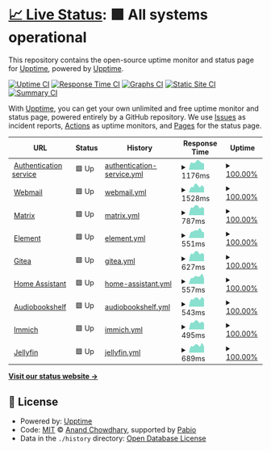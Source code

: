 # [📈 Live Status](https://uptime.nozomi.space): <!--live status--> **🟩 All systems operational**

This repository contains the open-source uptime monitor and status page for [Upptime](https://upptime.js.org), powered by [Upptime](https://github.com/upptime/upptime).

[![Uptime CI](https://github.com/mkopec/upptime/workflows/Uptime%20CI/badge.svg)](https://github.com/mkopec/upptime/actions?query=workflow%3A%22Uptime+CI%22)
[![Response Time CI](https://github.com/mkopec/upptime/workflows/Response%20Time%20CI/badge.svg)](https://github.com/mkopec/upptime/actions?query=workflow%3A%22Response+Time+CI%22)
[![Graphs CI](https://github.com/mkopec/upptime/workflows/Graphs%20CI/badge.svg)](https://github.com/mkopec/upptime/actions?query=workflow%3A%22Graphs+CI%22)
[![Static Site CI](https://github.com/mkopec/upptime/workflows/Static%20Site%20CI/badge.svg)](https://github.com/mkopec/upptime/actions?query=workflow%3A%22Static+Site+CI%22)
[![Summary CI](https://github.com/mkopec/upptime/workflows/Summary%20CI/badge.svg)](https://github.com/mkopec/upptime/actions?query=workflow%3A%22Summary+CI%22)

With [Upptime](https://upptime.js.org), you can get your own unlimited and free uptime monitor and status page, powered entirely by a GitHub repository. We use [Issues](https://github.com/upptime/upptime/issues) as incident reports, [Actions](https://github.com/mkopec/upptime/actions) as uptime monitors, and [Pages](https://uptime.nozomi.space) for the status page.

<!--start: status pages-->
<!-- This summary is generated by Upptime (https://github.com/upptime/upptime) -->
<!-- Do not edit this manually, your changes will be overwritten -->
<!-- prettier-ignore -->
| URL | Status | History | Response Time | Uptime |
| --- | ------ | ------- | ------------- | ------ |
| <img alt="" src="https://icons.duckduckgo.com/ip3/auth.nozomi.space.ico" height="13"> [Authentication service](https://auth.nozomi.space) | 🟩 Up | [authentication-service.yml](https://github.com/mkopec/upptime/commits/HEAD/history/authentication-service.yml) | <details><summary><img alt="Response time graph" src="./graphs/authentication-service/response-time-week.png" height="20"> 1176ms</summary><br><a href="https://uptime.nozomi.space/history/authentication-service"><img alt="Response time 1388" src="https://img.shields.io/endpoint?url=https%3A%2F%2Fraw.githubusercontent.com%2Fmkopec%2Fupptime%2FHEAD%2Fapi%2Fauthentication-service%2Fresponse-time.json"></a><br><a href="https://uptime.nozomi.space/history/authentication-service"><img alt="24-hour response time 985" src="https://img.shields.io/endpoint?url=https%3A%2F%2Fraw.githubusercontent.com%2Fmkopec%2Fupptime%2FHEAD%2Fapi%2Fauthentication-service%2Fresponse-time-day.json"></a><br><a href="https://uptime.nozomi.space/history/authentication-service"><img alt="7-day response time 1176" src="https://img.shields.io/endpoint?url=https%3A%2F%2Fraw.githubusercontent.com%2Fmkopec%2Fupptime%2FHEAD%2Fapi%2Fauthentication-service%2Fresponse-time-week.json"></a><br><a href="https://uptime.nozomi.space/history/authentication-service"><img alt="30-day response time 1388" src="https://img.shields.io/endpoint?url=https%3A%2F%2Fraw.githubusercontent.com%2Fmkopec%2Fupptime%2FHEAD%2Fapi%2Fauthentication-service%2Fresponse-time-month.json"></a><br><a href="https://uptime.nozomi.space/history/authentication-service"><img alt="1-year response time 1388" src="https://img.shields.io/endpoint?url=https%3A%2F%2Fraw.githubusercontent.com%2Fmkopec%2Fupptime%2FHEAD%2Fapi%2Fauthentication-service%2Fresponse-time-year.json"></a></details> | <details><summary><a href="https://uptime.nozomi.space/history/authentication-service">100.00%</a></summary><a href="https://uptime.nozomi.space/history/authentication-service"><img alt="All-time uptime 78.59%" src="https://img.shields.io/endpoint?url=https%3A%2F%2Fraw.githubusercontent.com%2Fmkopec%2Fupptime%2FHEAD%2Fapi%2Fauthentication-service%2Fuptime.json"></a><br><a href="https://uptime.nozomi.space/history/authentication-service"><img alt="24-hour uptime 100.00%" src="https://img.shields.io/endpoint?url=https%3A%2F%2Fraw.githubusercontent.com%2Fmkopec%2Fupptime%2FHEAD%2Fapi%2Fauthentication-service%2Fuptime-day.json"></a><br><a href="https://uptime.nozomi.space/history/authentication-service"><img alt="7-day uptime 100.00%" src="https://img.shields.io/endpoint?url=https%3A%2F%2Fraw.githubusercontent.com%2Fmkopec%2Fupptime%2FHEAD%2Fapi%2Fauthentication-service%2Fuptime-week.json"></a><br><a href="https://uptime.nozomi.space/history/authentication-service"><img alt="30-day uptime 78.59%" src="https://img.shields.io/endpoint?url=https%3A%2F%2Fraw.githubusercontent.com%2Fmkopec%2Fupptime%2FHEAD%2Fapi%2Fauthentication-service%2Fuptime-month.json"></a><br><a href="https://uptime.nozomi.space/history/authentication-service"><img alt="1-year uptime 78.59%" src="https://img.shields.io/endpoint?url=https%3A%2F%2Fraw.githubusercontent.com%2Fmkopec%2Fupptime%2FHEAD%2Fapi%2Fauthentication-service%2Fuptime-year.json"></a></details>
| <img alt="" src="https://icons.duckduckgo.com/ip3/webmail.nozomi.space.ico" height="13"> [Webmail](https://webmail.nozomi.space) | 🟩 Up | [webmail.yml](https://github.com/mkopec/upptime/commits/HEAD/history/webmail.yml) | <details><summary><img alt="Response time graph" src="./graphs/webmail/response-time-week.png" height="20"> 1528ms</summary><br><a href="https://uptime.nozomi.space/history/webmail"><img alt="Response time 1466" src="https://img.shields.io/endpoint?url=https%3A%2F%2Fraw.githubusercontent.com%2Fmkopec%2Fupptime%2FHEAD%2Fapi%2Fwebmail%2Fresponse-time.json"></a><br><a href="https://uptime.nozomi.space/history/webmail"><img alt="24-hour response time 1171" src="https://img.shields.io/endpoint?url=https%3A%2F%2Fraw.githubusercontent.com%2Fmkopec%2Fupptime%2FHEAD%2Fapi%2Fwebmail%2Fresponse-time-day.json"></a><br><a href="https://uptime.nozomi.space/history/webmail"><img alt="7-day response time 1528" src="https://img.shields.io/endpoint?url=https%3A%2F%2Fraw.githubusercontent.com%2Fmkopec%2Fupptime%2FHEAD%2Fapi%2Fwebmail%2Fresponse-time-week.json"></a><br><a href="https://uptime.nozomi.space/history/webmail"><img alt="30-day response time 1466" src="https://img.shields.io/endpoint?url=https%3A%2F%2Fraw.githubusercontent.com%2Fmkopec%2Fupptime%2FHEAD%2Fapi%2Fwebmail%2Fresponse-time-month.json"></a><br><a href="https://uptime.nozomi.space/history/webmail"><img alt="1-year response time 1466" src="https://img.shields.io/endpoint?url=https%3A%2F%2Fraw.githubusercontent.com%2Fmkopec%2Fupptime%2FHEAD%2Fapi%2Fwebmail%2Fresponse-time-year.json"></a></details> | <details><summary><a href="https://uptime.nozomi.space/history/webmail">100.00%</a></summary><a href="https://uptime.nozomi.space/history/webmail"><img alt="All-time uptime 78.46%" src="https://img.shields.io/endpoint?url=https%3A%2F%2Fraw.githubusercontent.com%2Fmkopec%2Fupptime%2FHEAD%2Fapi%2Fwebmail%2Fuptime.json"></a><br><a href="https://uptime.nozomi.space/history/webmail"><img alt="24-hour uptime 100.00%" src="https://img.shields.io/endpoint?url=https%3A%2F%2Fraw.githubusercontent.com%2Fmkopec%2Fupptime%2FHEAD%2Fapi%2Fwebmail%2Fuptime-day.json"></a><br><a href="https://uptime.nozomi.space/history/webmail"><img alt="7-day uptime 100.00%" src="https://img.shields.io/endpoint?url=https%3A%2F%2Fraw.githubusercontent.com%2Fmkopec%2Fupptime%2FHEAD%2Fapi%2Fwebmail%2Fuptime-week.json"></a><br><a href="https://uptime.nozomi.space/history/webmail"><img alt="30-day uptime 78.46%" src="https://img.shields.io/endpoint?url=https%3A%2F%2Fraw.githubusercontent.com%2Fmkopec%2Fupptime%2FHEAD%2Fapi%2Fwebmail%2Fuptime-month.json"></a><br><a href="https://uptime.nozomi.space/history/webmail"><img alt="1-year uptime 78.46%" src="https://img.shields.io/endpoint?url=https%3A%2F%2Fraw.githubusercontent.com%2Fmkopec%2Fupptime%2FHEAD%2Fapi%2Fwebmail%2Fuptime-year.json"></a></details>
| <img alt="" src="https://icons.duckduckgo.com/ip3/matrix.nozomi.space.ico" height="13"> [Matrix](https://matrix.nozomi.space) | 🟩 Up | [matrix.yml](https://github.com/mkopec/upptime/commits/HEAD/history/matrix.yml) | <details><summary><img alt="Response time graph" src="./graphs/matrix/response-time-week.png" height="20"> 787ms</summary><br><a href="https://uptime.nozomi.space/history/matrix"><img alt="Response time 767" src="https://img.shields.io/endpoint?url=https%3A%2F%2Fraw.githubusercontent.com%2Fmkopec%2Fupptime%2FHEAD%2Fapi%2Fmatrix%2Fresponse-time.json"></a><br><a href="https://uptime.nozomi.space/history/matrix"><img alt="24-hour response time 666" src="https://img.shields.io/endpoint?url=https%3A%2F%2Fraw.githubusercontent.com%2Fmkopec%2Fupptime%2FHEAD%2Fapi%2Fmatrix%2Fresponse-time-day.json"></a><br><a href="https://uptime.nozomi.space/history/matrix"><img alt="7-day response time 787" src="https://img.shields.io/endpoint?url=https%3A%2F%2Fraw.githubusercontent.com%2Fmkopec%2Fupptime%2FHEAD%2Fapi%2Fmatrix%2Fresponse-time-week.json"></a><br><a href="https://uptime.nozomi.space/history/matrix"><img alt="30-day response time 767" src="https://img.shields.io/endpoint?url=https%3A%2F%2Fraw.githubusercontent.com%2Fmkopec%2Fupptime%2FHEAD%2Fapi%2Fmatrix%2Fresponse-time-month.json"></a><br><a href="https://uptime.nozomi.space/history/matrix"><img alt="1-year response time 767" src="https://img.shields.io/endpoint?url=https%3A%2F%2Fraw.githubusercontent.com%2Fmkopec%2Fupptime%2FHEAD%2Fapi%2Fmatrix%2Fresponse-time-year.json"></a></details> | <details><summary><a href="https://uptime.nozomi.space/history/matrix">100.00%</a></summary><a href="https://uptime.nozomi.space/history/matrix"><img alt="All-time uptime 97.17%" src="https://img.shields.io/endpoint?url=https%3A%2F%2Fraw.githubusercontent.com%2Fmkopec%2Fupptime%2FHEAD%2Fapi%2Fmatrix%2Fuptime.json"></a><br><a href="https://uptime.nozomi.space/history/matrix"><img alt="24-hour uptime 100.00%" src="https://img.shields.io/endpoint?url=https%3A%2F%2Fraw.githubusercontent.com%2Fmkopec%2Fupptime%2FHEAD%2Fapi%2Fmatrix%2Fuptime-day.json"></a><br><a href="https://uptime.nozomi.space/history/matrix"><img alt="7-day uptime 100.00%" src="https://img.shields.io/endpoint?url=https%3A%2F%2Fraw.githubusercontent.com%2Fmkopec%2Fupptime%2FHEAD%2Fapi%2Fmatrix%2Fuptime-week.json"></a><br><a href="https://uptime.nozomi.space/history/matrix"><img alt="30-day uptime 97.17%" src="https://img.shields.io/endpoint?url=https%3A%2F%2Fraw.githubusercontent.com%2Fmkopec%2Fupptime%2FHEAD%2Fapi%2Fmatrix%2Fuptime-month.json"></a><br><a href="https://uptime.nozomi.space/history/matrix"><img alt="1-year uptime 97.17%" src="https://img.shields.io/endpoint?url=https%3A%2F%2Fraw.githubusercontent.com%2Fmkopec%2Fupptime%2FHEAD%2Fapi%2Fmatrix%2Fuptime-year.json"></a></details>
| <img alt="" src="https://icons.duckduckgo.com/ip3/chat.nozomi.space.ico" height="13"> [Element](https://chat.nozomi.space) | 🟩 Up | [element.yml](https://github.com/mkopec/upptime/commits/HEAD/history/element.yml) | <details><summary><img alt="Response time graph" src="./graphs/element/response-time-week.png" height="20"> 551ms</summary><br><a href="https://uptime.nozomi.space/history/element"><img alt="Response time 527" src="https://img.shields.io/endpoint?url=https%3A%2F%2Fraw.githubusercontent.com%2Fmkopec%2Fupptime%2FHEAD%2Fapi%2Felement%2Fresponse-time.json"></a><br><a href="https://uptime.nozomi.space/history/element"><img alt="24-hour response time 422" src="https://img.shields.io/endpoint?url=https%3A%2F%2Fraw.githubusercontent.com%2Fmkopec%2Fupptime%2FHEAD%2Fapi%2Felement%2Fresponse-time-day.json"></a><br><a href="https://uptime.nozomi.space/history/element"><img alt="7-day response time 551" src="https://img.shields.io/endpoint?url=https%3A%2F%2Fraw.githubusercontent.com%2Fmkopec%2Fupptime%2FHEAD%2Fapi%2Felement%2Fresponse-time-week.json"></a><br><a href="https://uptime.nozomi.space/history/element"><img alt="30-day response time 527" src="https://img.shields.io/endpoint?url=https%3A%2F%2Fraw.githubusercontent.com%2Fmkopec%2Fupptime%2FHEAD%2Fapi%2Felement%2Fresponse-time-month.json"></a><br><a href="https://uptime.nozomi.space/history/element"><img alt="1-year response time 527" src="https://img.shields.io/endpoint?url=https%3A%2F%2Fraw.githubusercontent.com%2Fmkopec%2Fupptime%2FHEAD%2Fapi%2Felement%2Fresponse-time-year.json"></a></details> | <details><summary><a href="https://uptime.nozomi.space/history/element">100.00%</a></summary><a href="https://uptime.nozomi.space/history/element"><img alt="All-time uptime 90.01%" src="https://img.shields.io/endpoint?url=https%3A%2F%2Fraw.githubusercontent.com%2Fmkopec%2Fupptime%2FHEAD%2Fapi%2Felement%2Fuptime.json"></a><br><a href="https://uptime.nozomi.space/history/element"><img alt="24-hour uptime 100.00%" src="https://img.shields.io/endpoint?url=https%3A%2F%2Fraw.githubusercontent.com%2Fmkopec%2Fupptime%2FHEAD%2Fapi%2Felement%2Fuptime-day.json"></a><br><a href="https://uptime.nozomi.space/history/element"><img alt="7-day uptime 100.00%" src="https://img.shields.io/endpoint?url=https%3A%2F%2Fraw.githubusercontent.com%2Fmkopec%2Fupptime%2FHEAD%2Fapi%2Felement%2Fuptime-week.json"></a><br><a href="https://uptime.nozomi.space/history/element"><img alt="30-day uptime 90.01%" src="https://img.shields.io/endpoint?url=https%3A%2F%2Fraw.githubusercontent.com%2Fmkopec%2Fupptime%2FHEAD%2Fapi%2Felement%2Fuptime-month.json"></a><br><a href="https://uptime.nozomi.space/history/element"><img alt="1-year uptime 90.01%" src="https://img.shields.io/endpoint?url=https%3A%2F%2Fraw.githubusercontent.com%2Fmkopec%2Fupptime%2FHEAD%2Fapi%2Felement%2Fuptime-year.json"></a></details>
| <img alt="" src="https://icons.duckduckgo.com/ip3/git.nozomi.space.ico" height="13"> [Gitea](https://git.nozomi.space) | 🟩 Up | [gitea.yml](https://github.com/mkopec/upptime/commits/HEAD/history/gitea.yml) | <details><summary><img alt="Response time graph" src="./graphs/gitea/response-time-week.png" height="20"> 627ms</summary><br><a href="https://uptime.nozomi.space/history/gitea"><img alt="Response time 636" src="https://img.shields.io/endpoint?url=https%3A%2F%2Fraw.githubusercontent.com%2Fmkopec%2Fupptime%2FHEAD%2Fapi%2Fgitea%2Fresponse-time.json"></a><br><a href="https://uptime.nozomi.space/history/gitea"><img alt="24-hour response time 532" src="https://img.shields.io/endpoint?url=https%3A%2F%2Fraw.githubusercontent.com%2Fmkopec%2Fupptime%2FHEAD%2Fapi%2Fgitea%2Fresponse-time-day.json"></a><br><a href="https://uptime.nozomi.space/history/gitea"><img alt="7-day response time 627" src="https://img.shields.io/endpoint?url=https%3A%2F%2Fraw.githubusercontent.com%2Fmkopec%2Fupptime%2FHEAD%2Fapi%2Fgitea%2Fresponse-time-week.json"></a><br><a href="https://uptime.nozomi.space/history/gitea"><img alt="30-day response time 636" src="https://img.shields.io/endpoint?url=https%3A%2F%2Fraw.githubusercontent.com%2Fmkopec%2Fupptime%2FHEAD%2Fapi%2Fgitea%2Fresponse-time-month.json"></a><br><a href="https://uptime.nozomi.space/history/gitea"><img alt="1-year response time 636" src="https://img.shields.io/endpoint?url=https%3A%2F%2Fraw.githubusercontent.com%2Fmkopec%2Fupptime%2FHEAD%2Fapi%2Fgitea%2Fresponse-time-year.json"></a></details> | <details><summary><a href="https://uptime.nozomi.space/history/gitea">100.00%</a></summary><a href="https://uptime.nozomi.space/history/gitea"><img alt="All-time uptime 95.93%" src="https://img.shields.io/endpoint?url=https%3A%2F%2Fraw.githubusercontent.com%2Fmkopec%2Fupptime%2FHEAD%2Fapi%2Fgitea%2Fuptime.json"></a><br><a href="https://uptime.nozomi.space/history/gitea"><img alt="24-hour uptime 100.00%" src="https://img.shields.io/endpoint?url=https%3A%2F%2Fraw.githubusercontent.com%2Fmkopec%2Fupptime%2FHEAD%2Fapi%2Fgitea%2Fuptime-day.json"></a><br><a href="https://uptime.nozomi.space/history/gitea"><img alt="7-day uptime 100.00%" src="https://img.shields.io/endpoint?url=https%3A%2F%2Fraw.githubusercontent.com%2Fmkopec%2Fupptime%2FHEAD%2Fapi%2Fgitea%2Fuptime-week.json"></a><br><a href="https://uptime.nozomi.space/history/gitea"><img alt="30-day uptime 95.93%" src="https://img.shields.io/endpoint?url=https%3A%2F%2Fraw.githubusercontent.com%2Fmkopec%2Fupptime%2FHEAD%2Fapi%2Fgitea%2Fuptime-month.json"></a><br><a href="https://uptime.nozomi.space/history/gitea"><img alt="1-year uptime 95.93%" src="https://img.shields.io/endpoint?url=https%3A%2F%2Fraw.githubusercontent.com%2Fmkopec%2Fupptime%2FHEAD%2Fapi%2Fgitea%2Fuptime-year.json"></a></details>
| <img alt="" src="https://icons.duckduckgo.com/ip3/hass.nozomi.space.ico" height="13"> [Home Assistant](https://hass.nozomi.space) | 🟩 Up | [home-assistant.yml](https://github.com/mkopec/upptime/commits/HEAD/history/home-assistant.yml) | <details><summary><img alt="Response time graph" src="./graphs/home-assistant/response-time-week.png" height="20"> 557ms</summary><br><a href="https://uptime.nozomi.space/history/home-assistant"><img alt="Response time 513" src="https://img.shields.io/endpoint?url=https%3A%2F%2Fraw.githubusercontent.com%2Fmkopec%2Fupptime%2FHEAD%2Fapi%2Fhome-assistant%2Fresponse-time.json"></a><br><a href="https://uptime.nozomi.space/history/home-assistant"><img alt="24-hour response time 418" src="https://img.shields.io/endpoint?url=https%3A%2F%2Fraw.githubusercontent.com%2Fmkopec%2Fupptime%2FHEAD%2Fapi%2Fhome-assistant%2Fresponse-time-day.json"></a><br><a href="https://uptime.nozomi.space/history/home-assistant"><img alt="7-day response time 557" src="https://img.shields.io/endpoint?url=https%3A%2F%2Fraw.githubusercontent.com%2Fmkopec%2Fupptime%2FHEAD%2Fapi%2Fhome-assistant%2Fresponse-time-week.json"></a><br><a href="https://uptime.nozomi.space/history/home-assistant"><img alt="30-day response time 513" src="https://img.shields.io/endpoint?url=https%3A%2F%2Fraw.githubusercontent.com%2Fmkopec%2Fupptime%2FHEAD%2Fapi%2Fhome-assistant%2Fresponse-time-month.json"></a><br><a href="https://uptime.nozomi.space/history/home-assistant"><img alt="1-year response time 513" src="https://img.shields.io/endpoint?url=https%3A%2F%2Fraw.githubusercontent.com%2Fmkopec%2Fupptime%2FHEAD%2Fapi%2Fhome-assistant%2Fresponse-time-year.json"></a></details> | <details><summary><a href="https://uptime.nozomi.space/history/home-assistant">100.00%</a></summary><a href="https://uptime.nozomi.space/history/home-assistant"><img alt="All-time uptime 88.79%" src="https://img.shields.io/endpoint?url=https%3A%2F%2Fraw.githubusercontent.com%2Fmkopec%2Fupptime%2FHEAD%2Fapi%2Fhome-assistant%2Fuptime.json"></a><br><a href="https://uptime.nozomi.space/history/home-assistant"><img alt="24-hour uptime 100.00%" src="https://img.shields.io/endpoint?url=https%3A%2F%2Fraw.githubusercontent.com%2Fmkopec%2Fupptime%2FHEAD%2Fapi%2Fhome-assistant%2Fuptime-day.json"></a><br><a href="https://uptime.nozomi.space/history/home-assistant"><img alt="7-day uptime 100.00%" src="https://img.shields.io/endpoint?url=https%3A%2F%2Fraw.githubusercontent.com%2Fmkopec%2Fupptime%2FHEAD%2Fapi%2Fhome-assistant%2Fuptime-week.json"></a><br><a href="https://uptime.nozomi.space/history/home-assistant"><img alt="30-day uptime 88.79%" src="https://img.shields.io/endpoint?url=https%3A%2F%2Fraw.githubusercontent.com%2Fmkopec%2Fupptime%2FHEAD%2Fapi%2Fhome-assistant%2Fuptime-month.json"></a><br><a href="https://uptime.nozomi.space/history/home-assistant"><img alt="1-year uptime 88.79%" src="https://img.shields.io/endpoint?url=https%3A%2F%2Fraw.githubusercontent.com%2Fmkopec%2Fupptime%2FHEAD%2Fapi%2Fhome-assistant%2Fuptime-year.json"></a></details>
| <img alt="" src="https://icons.duckduckgo.com/ip3/radio.nozomi.space.ico" height="13"> [Audiobookshelf](https://radio.nozomi.space) | 🟩 Up | [audiobookshelf.yml](https://github.com/mkopec/upptime/commits/HEAD/history/audiobookshelf.yml) | <details><summary><img alt="Response time graph" src="./graphs/audiobookshelf/response-time-week.png" height="20"> 543ms</summary><br><a href="https://uptime.nozomi.space/history/audiobookshelf"><img alt="Response time 519" src="https://img.shields.io/endpoint?url=https%3A%2F%2Fraw.githubusercontent.com%2Fmkopec%2Fupptime%2FHEAD%2Fapi%2Faudiobookshelf%2Fresponse-time.json"></a><br><a href="https://uptime.nozomi.space/history/audiobookshelf"><img alt="24-hour response time 498" src="https://img.shields.io/endpoint?url=https%3A%2F%2Fraw.githubusercontent.com%2Fmkopec%2Fupptime%2FHEAD%2Fapi%2Faudiobookshelf%2Fresponse-time-day.json"></a><br><a href="https://uptime.nozomi.space/history/audiobookshelf"><img alt="7-day response time 543" src="https://img.shields.io/endpoint?url=https%3A%2F%2Fraw.githubusercontent.com%2Fmkopec%2Fupptime%2FHEAD%2Fapi%2Faudiobookshelf%2Fresponse-time-week.json"></a><br><a href="https://uptime.nozomi.space/history/audiobookshelf"><img alt="30-day response time 519" src="https://img.shields.io/endpoint?url=https%3A%2F%2Fraw.githubusercontent.com%2Fmkopec%2Fupptime%2FHEAD%2Fapi%2Faudiobookshelf%2Fresponse-time-month.json"></a><br><a href="https://uptime.nozomi.space/history/audiobookshelf"><img alt="1-year response time 519" src="https://img.shields.io/endpoint?url=https%3A%2F%2Fraw.githubusercontent.com%2Fmkopec%2Fupptime%2FHEAD%2Fapi%2Faudiobookshelf%2Fresponse-time-year.json"></a></details> | <details><summary><a href="https://uptime.nozomi.space/history/audiobookshelf">100.00%</a></summary><a href="https://uptime.nozomi.space/history/audiobookshelf"><img alt="All-time uptime 89.11%" src="https://img.shields.io/endpoint?url=https%3A%2F%2Fraw.githubusercontent.com%2Fmkopec%2Fupptime%2FHEAD%2Fapi%2Faudiobookshelf%2Fuptime.json"></a><br><a href="https://uptime.nozomi.space/history/audiobookshelf"><img alt="24-hour uptime 100.00%" src="https://img.shields.io/endpoint?url=https%3A%2F%2Fraw.githubusercontent.com%2Fmkopec%2Fupptime%2FHEAD%2Fapi%2Faudiobookshelf%2Fuptime-day.json"></a><br><a href="https://uptime.nozomi.space/history/audiobookshelf"><img alt="7-day uptime 100.00%" src="https://img.shields.io/endpoint?url=https%3A%2F%2Fraw.githubusercontent.com%2Fmkopec%2Fupptime%2FHEAD%2Fapi%2Faudiobookshelf%2Fuptime-week.json"></a><br><a href="https://uptime.nozomi.space/history/audiobookshelf"><img alt="30-day uptime 89.11%" src="https://img.shields.io/endpoint?url=https%3A%2F%2Fraw.githubusercontent.com%2Fmkopec%2Fupptime%2FHEAD%2Fapi%2Faudiobookshelf%2Fuptime-month.json"></a><br><a href="https://uptime.nozomi.space/history/audiobookshelf"><img alt="1-year uptime 89.11%" src="https://img.shields.io/endpoint?url=https%3A%2F%2Fraw.githubusercontent.com%2Fmkopec%2Fupptime%2FHEAD%2Fapi%2Faudiobookshelf%2Fuptime-year.json"></a></details>
| <img alt="" src="https://icons.duckduckgo.com/ip3/photos.nozomi.space.ico" height="13"> [Immich](https://photos.nozomi.space) | 🟩 Up | [immich.yml](https://github.com/mkopec/upptime/commits/HEAD/history/immich.yml) | <details><summary><img alt="Response time graph" src="./graphs/immich/response-time-week.png" height="20"> 495ms</summary><br><a href="https://uptime.nozomi.space/history/immich"><img alt="Response time 486" src="https://img.shields.io/endpoint?url=https%3A%2F%2Fraw.githubusercontent.com%2Fmkopec%2Fupptime%2FHEAD%2Fapi%2Fimmich%2Fresponse-time.json"></a><br><a href="https://uptime.nozomi.space/history/immich"><img alt="24-hour response time 416" src="https://img.shields.io/endpoint?url=https%3A%2F%2Fraw.githubusercontent.com%2Fmkopec%2Fupptime%2FHEAD%2Fapi%2Fimmich%2Fresponse-time-day.json"></a><br><a href="https://uptime.nozomi.space/history/immich"><img alt="7-day response time 495" src="https://img.shields.io/endpoint?url=https%3A%2F%2Fraw.githubusercontent.com%2Fmkopec%2Fupptime%2FHEAD%2Fapi%2Fimmich%2Fresponse-time-week.json"></a><br><a href="https://uptime.nozomi.space/history/immich"><img alt="30-day response time 486" src="https://img.shields.io/endpoint?url=https%3A%2F%2Fraw.githubusercontent.com%2Fmkopec%2Fupptime%2FHEAD%2Fapi%2Fimmich%2Fresponse-time-month.json"></a><br><a href="https://uptime.nozomi.space/history/immich"><img alt="1-year response time 486" src="https://img.shields.io/endpoint?url=https%3A%2F%2Fraw.githubusercontent.com%2Fmkopec%2Fupptime%2FHEAD%2Fapi%2Fimmich%2Fresponse-time-year.json"></a></details> | <details><summary><a href="https://uptime.nozomi.space/history/immich">100.00%</a></summary><a href="https://uptime.nozomi.space/history/immich"><img alt="All-time uptime 87.76%" src="https://img.shields.io/endpoint?url=https%3A%2F%2Fraw.githubusercontent.com%2Fmkopec%2Fupptime%2FHEAD%2Fapi%2Fimmich%2Fuptime.json"></a><br><a href="https://uptime.nozomi.space/history/immich"><img alt="24-hour uptime 100.00%" src="https://img.shields.io/endpoint?url=https%3A%2F%2Fraw.githubusercontent.com%2Fmkopec%2Fupptime%2FHEAD%2Fapi%2Fimmich%2Fuptime-day.json"></a><br><a href="https://uptime.nozomi.space/history/immich"><img alt="7-day uptime 100.00%" src="https://img.shields.io/endpoint?url=https%3A%2F%2Fraw.githubusercontent.com%2Fmkopec%2Fupptime%2FHEAD%2Fapi%2Fimmich%2Fuptime-week.json"></a><br><a href="https://uptime.nozomi.space/history/immich"><img alt="30-day uptime 87.76%" src="https://img.shields.io/endpoint?url=https%3A%2F%2Fraw.githubusercontent.com%2Fmkopec%2Fupptime%2FHEAD%2Fapi%2Fimmich%2Fuptime-month.json"></a><br><a href="https://uptime.nozomi.space/history/immich"><img alt="1-year uptime 87.76%" src="https://img.shields.io/endpoint?url=https%3A%2F%2Fraw.githubusercontent.com%2Fmkopec%2Fupptime%2FHEAD%2Fapi%2Fimmich%2Fuptime-year.json"></a></details>
| <img alt="" src="https://icons.duckduckgo.com/ip3/media.nozomi.space.ico" height="13"> [Jellyfin](https://media.nozomi.space) | 🟩 Up | [jellyfin.yml](https://github.com/mkopec/upptime/commits/HEAD/history/jellyfin.yml) | <details><summary><img alt="Response time graph" src="./graphs/jellyfin/response-time-week.png" height="20"> 689ms</summary><br><a href="https://uptime.nozomi.space/history/jellyfin"><img alt="Response time 671" src="https://img.shields.io/endpoint?url=https%3A%2F%2Fraw.githubusercontent.com%2Fmkopec%2Fupptime%2FHEAD%2Fapi%2Fjellyfin%2Fresponse-time.json"></a><br><a href="https://uptime.nozomi.space/history/jellyfin"><img alt="24-hour response time 543" src="https://img.shields.io/endpoint?url=https%3A%2F%2Fraw.githubusercontent.com%2Fmkopec%2Fupptime%2FHEAD%2Fapi%2Fjellyfin%2Fresponse-time-day.json"></a><br><a href="https://uptime.nozomi.space/history/jellyfin"><img alt="7-day response time 689" src="https://img.shields.io/endpoint?url=https%3A%2F%2Fraw.githubusercontent.com%2Fmkopec%2Fupptime%2FHEAD%2Fapi%2Fjellyfin%2Fresponse-time-week.json"></a><br><a href="https://uptime.nozomi.space/history/jellyfin"><img alt="30-day response time 671" src="https://img.shields.io/endpoint?url=https%3A%2F%2Fraw.githubusercontent.com%2Fmkopec%2Fupptime%2FHEAD%2Fapi%2Fjellyfin%2Fresponse-time-month.json"></a><br><a href="https://uptime.nozomi.space/history/jellyfin"><img alt="1-year response time 671" src="https://img.shields.io/endpoint?url=https%3A%2F%2Fraw.githubusercontent.com%2Fmkopec%2Fupptime%2FHEAD%2Fapi%2Fjellyfin%2Fresponse-time-year.json"></a></details> | <details><summary><a href="https://uptime.nozomi.space/history/jellyfin">100.00%</a></summary><a href="https://uptime.nozomi.space/history/jellyfin"><img alt="All-time uptime 98.15%" src="https://img.shields.io/endpoint?url=https%3A%2F%2Fraw.githubusercontent.com%2Fmkopec%2Fupptime%2FHEAD%2Fapi%2Fjellyfin%2Fuptime.json"></a><br><a href="https://uptime.nozomi.space/history/jellyfin"><img alt="24-hour uptime 100.00%" src="https://img.shields.io/endpoint?url=https%3A%2F%2Fraw.githubusercontent.com%2Fmkopec%2Fupptime%2FHEAD%2Fapi%2Fjellyfin%2Fuptime-day.json"></a><br><a href="https://uptime.nozomi.space/history/jellyfin"><img alt="7-day uptime 100.00%" src="https://img.shields.io/endpoint?url=https%3A%2F%2Fraw.githubusercontent.com%2Fmkopec%2Fupptime%2FHEAD%2Fapi%2Fjellyfin%2Fuptime-week.json"></a><br><a href="https://uptime.nozomi.space/history/jellyfin"><img alt="30-day uptime 98.15%" src="https://img.shields.io/endpoint?url=https%3A%2F%2Fraw.githubusercontent.com%2Fmkopec%2Fupptime%2FHEAD%2Fapi%2Fjellyfin%2Fuptime-month.json"></a><br><a href="https://uptime.nozomi.space/history/jellyfin"><img alt="1-year uptime 98.15%" src="https://img.shields.io/endpoint?url=https%3A%2F%2Fraw.githubusercontent.com%2Fmkopec%2Fupptime%2FHEAD%2Fapi%2Fjellyfin%2Fuptime-year.json"></a></details>

<!--end: status pages-->

[**Visit our status website →**](https://uptime.nozomi.space)

## 📄 License

- Powered by: [Upptime](https://github.com/upptime/upptime)
- Code: [MIT](./LICENSE) © [Anand Chowdhary](https://anandchowdhary.com), supported by [Pabio](https://pabio.com)
- Data in the `./history` directory: [Open Database License](https://opendatacommons.org/licenses/odbl/1-0/)
